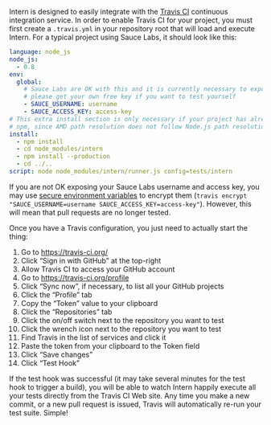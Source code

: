 Intern is designed to easily integrate with the [Travis CI](http://travis-ci.org/) continuous integration service. In order to enable Travis CI for your project, you must first create a `.travis.yml` in your repository root that will load and execute Intern. For a typical project using Sauce Labs, it should look like this:

```yaml
language: node_js
node_js:
  - 0.8
env:
  global:
    # Sauce Labs are OK with this and it is currently necessary to expose this information for testing pull requests;
    # please get your own free key if you want to test yourself
    - SAUCE_USERNAME: username
    - SAUCE_ACCESS_KEY: access-key
# This extra install section is only necessary if your project has already installed AMD dependencies like Dojo using
# npm, since AMD path resolution does not follow Node.js path resolution rules but npm does not know this
install:
  - npm install
  - cd node_modules/intern
  - npm install --production
  - cd ../..
script: node node_modules/intern/runner.js config=tests/intern
```

If you are not OK exposing your Sauce Labs username and access key, you may use [secure environment variables](http://about.travis-ci.org/docs/user/build-configuration/#Secure-environment-variables) to encrypt them (`travis encrypt "SAUCE_USERNAME=username SAUCE_ACCESS_KEY=access-key"`). However, this will mean that pull requests are no longer tested.

Once you have a Travis configuration, you just need to actually start the thing:

1. Go to https://travis-ci.org/
2. Click “Sign in with GitHub” at the top-right
3. Allow Travis CI to access your GitHub account
4. Go to https://travis-ci.org/profile
5. Click “Sync now”, if necessary, to list all your GitHub projects
6. Click the “Profile” tab
7. Copy the “Token” value to your clipboard
8. Click the “Repositories” tab
9. Click the on/off switch next to the repository you want to test
10. Click the wrench icon next to the repository you want to test
11. Find Travis in the list of services and click it
12. Paste the token from your clipboard to the Token field
13. Click “Save changes”
14. Click “Test Hook”

If the test hook was successful (it may take several minutes for the test hook to trigger a build), you will be able to watch Intern happily execute all your tests directly from the Travis CI Web site. Any time you make a new commit, or a new pull request is issued, Travis will automatically re-run your test suite. Simple!